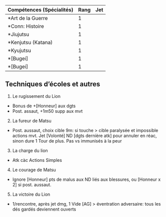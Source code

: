 | Compétences (Spécialités)                     | Rang  | Jet
| --------------------------------------------- | ----- | -------
| *Art de la Guerre                             | 1     |
| *Conn: Histoire                               | 1     |
| *Jiujutsu                                     | 1     |
| *Kenjutsu (Katana)                            | 1     |
| *Kyujutsu                                     | 1     |
| *[Bugei]                                      | 1     |
| *[Bugei]                                      | 1     |

## Techniques d’écoles et autres

1. Le rugissement du Lion
  * Bonus de +[Honneur] aux dgts
  * Post. assaut, +1m50 supp aux mvt
2. La fureur de Matsu
  * Post. aussaut, choix cible 9m: si touche > cible paralysée et impossible
    actions mvt. Jet [Volonté] ND [dgts dernière atk] pour annuler en réac, sinon
    dure 1 Tour de plus. Pas vs immunisés à la peur
3. La charge du lion
  * Atk càc Actions Simples
4. Le courage de Matsu
  * Ignore [Honneur] pts de malus aux ND liés aux blessures, ou [Honneur x 2] si
    post. aussaut.
5. La victoire du Lion
  * 1/rencontre, après jet dmg, 1 Vide [AG] > éventration adversaire: tous les dés
    gardés deviennent ouverts
